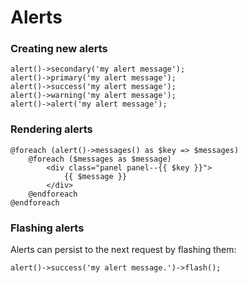 # Alerts

### Creating new alerts

```
alert()->secondary('my alert message');
alert()->primary('my alert message');
alert()->success('my alert message');
alert()->warning('my alert message');
alert()->alert('my alert message');
```

### Rendering alerts

```
@foreach (alert()->messages() as $key => $messages)
	@foreach ($messages as $message)
		<div class="panel panel--{{ $key }}">
			{{ $message }}
		</div>
	@endforeach
@endforeach
```

### Flashing alerts

Alerts can persist to the next request by flashing them:

```
alert()->success('my alert message.')->flash();
```